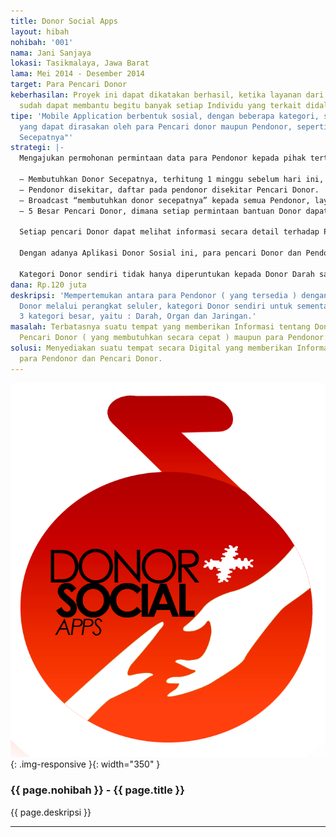 ```yaml
---
title: Donor Social Apps
layout: hibah
nohibah: '001'
nama: Jani Sanjaya
lokasi: Tasikmalaya, Jawa Barat
lama: Mei 2014 - Desember 2014
target: Para Pencari Donor
keberhasilan: Proyek ini dapat dikatakan berhasil, ketika layanan dari Proyek ini
  sudah dapat membantu begitu banyak setiap Individu yang terkait didalamnya.
tipe: 'Mobile Application berbentuk sosial, dengan beberapa kategori, serta menu "penting"
  yang dapat dirasakan oleh para Pencari donor maupun Pendonor, seperti : "Butuh Donor
  Secepatnya"'
strategi: |-
  Mengajukan permohonan permintaan data para Pendonor kepada pihak tertentu untuk mengajak bergabung kedalam Aplikasi, selebihnya di Media masa ( cetak & elektronik ) sebagai kampanye masal. Selain melakukan optimasi disisi Aplikasi, juga ada beberapa fitur utama yang tersedia di Aplikasi:

  – Membutuhkan Donor Secepatnya, terhitung 1 minggu sebelum hari ini, dan 1 minggu kemudian sesudah hari ini.
  – Pendonor disekitar, daftar pada pendonor disekitar Pencari Donor.
  – Broadcast “membutuhkan donor secepatnya” kepada semua Pendonor, layanan ini memerlukan persetujuan pihak Moderator sistem
  – 5 Besar Pencari Donor, dimana setiap permintaan bantuan Donor dapat di “Up” oleh pengguna yang lain supaya masuk dalam 5 besar kebutuhan mendesak, dimana perhitungan dikalkulasikan dengan jumlah pengguna.

  Setiap pencari Donor dapat melihat informasi secara detail terhadap Pendonor ketika sudah disetujui oleh pihak Pendonor, mulai dari Riwayat Penyakit Pendonor, Lokasi, Riwayat melakukan Donor, dll.

  Dengan adanya Aplikasi Donor Sosial ini, para pencari Donor dan Pendonor dapat dengan mudah mendapatkan Informasi yang dibutuhkan secara relavan.

  Kategori Donor sendiri tidak hanya diperuntukan kepada Donor Darah saja, melainkan ( untuk sementara ) kedalam 3 kategori besar, yaitu: Darah, Organ dan Jaringan.
dana: Rp.120 juta
deskripsi: 'Mempertemukan antara para Pendonor ( yang tersedia ) dengan para Pencari
  Donor melalui perangkat seluler, kategori Donor sendiri untuk sementara dibagi kedalam
  3 kategori besar, yaitu : Darah, Organ dan Jaringan.'
masalah: Terbatasnya suatu tempat yang memberikan Informasi tentang Donor, baik untuk
  Pencari Donor ( yang membutuhkan secara cepat ) maupun para Pendonor.
solusi: Menyediakan suatu tempat secara Digital yang memberikan Informasi mengenai
  para Pendonor dan Pencari Donor.
---
```


![001](/static/img/hibah/001.png){: .img-responsive }{: width="350" }

### {{ page.nohibah }} - {{ page.title }}

{{ page.deskripsi }}

---
